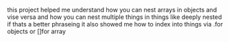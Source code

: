 this project helped me understand how you can nest arrays in objects and vise versa 
and how you can nest multiple things in things like deeply nested if thats a better phraseing
it also showed me how to index into things via .for objects or []for array